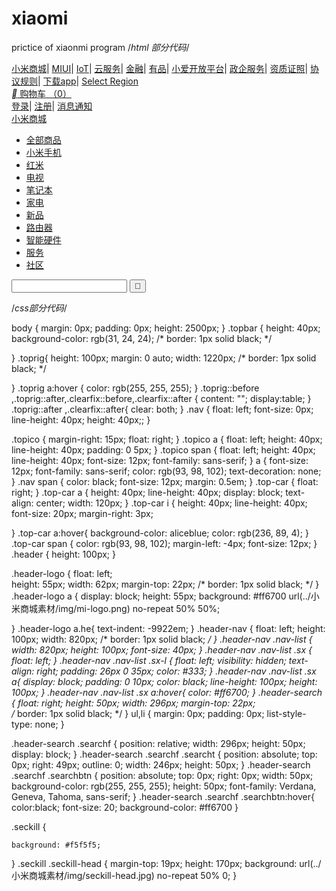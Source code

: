 # xiaomi
prictice  of xiaonmi program
/*html 部分代码*/
<!DOCTYPE html>
<html lang="en">
<head>
    <meta charset="UTF-8">
    <meta name="viewport" content="width=device-width, initial-scale=1.0">
    <meta http-equiv="X-UA-Compatible" content="ie=edge">
    <title>小米商城</title>
    <link rel="stylesheet" href="css/3.css">
    <link rel="stylesheet" href="./小米商城素材/img/seckill-head.jpg"/>
    <link rel="stylesheet" href="../个人项目/小米商城素材/css/iconfont.css"/>
   <link rel="shortcut icon" href="G:\个人项目\小米商城素材\favicon.ico" type="image/x-icon"/>
</head>
<body>
    <div class="topbar">
        <div class="toprig">
            <div class="nav">
         <a href="">小米商城</a><span>|</span>
         <a href="">MIUI</a><span>|</span>
         <a href="">IoT</a><span>|</span>
         <a href="">云服务</a><span>|</span>
         <a href="">金融</a><span>|</span>
         <a href="">有品</a><span>|</span>
         <a href="">小爱开放平台</a><span>|</span>
         <a href="">政企服务</a><span>|</span>
         <a href="">资质证照</a><span>|</span>
         <a href="">协议规则</a><span>|</span>
         <a href="">下载app</a><span>|</span>
         <a href="">Select Region</a></div>
         <div class="top-car"> <a href="">  <i class="iconfont">&#xe60c;</i> 购物车 <span>（0）</span></a></div>
         <div class="topico clearfix">
         <a href="">登录</a><span>|</span>
         <a href="">注册</a><span>|</span>
         <a href="one">消息通知</a></div>
        </div>
    </div>
    <div class="header">
        <div class="toprig">
            <div class="header-logo"><a href="#" class="he">小米商城</a>
            </div>
            <div class="header-nav">
                    <ul class="nav-list clearfix">
                         <li class="sx-l">
                            <a href="">全部商品</a>
                        </li>
                        <li class="sx">
                            <a href="">小米手机</a>
                        </li>
                        <li class="sx">
                            <a href="">红米</a>
                        </li>
                        <li class="sx">
                            <a href="">电视</a>
                        </li>
                        <li class="sx">
                            <a href="">笔记本</a>
                        </li>
                        <li class="sx">
                            <a href="">家电</a>
                        </li>
                        <li class="sx">
                            <a href="">新品</a>
                        </li>
                        <li class="sx">
                            <a href="">路由器</a>
                        </li>
                        <li class="sx">
                            <a href="">智能硬件</a>
                        </li>
                        <li class="sx">
                            <a href="">服务</a>
                        </li>
                        <li class="sx">
                            <a href="">社区</a>
                        </li>
                    </ul>
            </div>
            <div class="header-search">
                <form action="" class="searchf">
                    <input type="search" name="keyword" class="searcht">
                    <input type="submit" value="&#xe616;" class="searchbtn iconfont" >
                </form>
            </div>
        </div>
    </div>
    <div class="seckill">
            <div class="seckill-head"></div>
    </div>
    <div></div>
    <div></div>
    <div></div>
</body>
</html>

/*css部分代码*/

body {
    margin: 0px;
    padding: 0px;
    height: 2500px;
}
.topbar  {
    height: 40px;
    background-color: rgb(31, 24, 24);
    /* border: 1px solid black; */

}
.toprig{
    height: 100px;
    margin: 0 auto;
    width: 1220px;
    /* border: 1px solid black; */
    
}
.toprig a:hover {
    color: rgb(255, 255, 255);
}
.toprig::before ,.toprig::after,.clearfix::before,.clearfix::after
{
    content: "";
    display:table;
}
.toprig::after ,.clearfix::after{
    clear: both;
}
.nav {
    float: left;
    font-size: 0px;
    line-height: 40px;
    height: 40px;;
}


.topico {
    margin-right: 15px;
    float: right;
}
.topico a {
    float: left;
    height: 40px;
    line-height: 40px;
    padding: 0 5px;
}
.topico span {
    float: left;
    height: 40px;
    line-height: 40px;
    font-size: 12px;
    font-family: sans-serif;
}
a {
    font-size: 12px;
    font-family: sans-serif;
    color: rgb(93, 98, 102);
    text-decoration: none;
}
.nav span {
    color: black;
    font-size: 12px;
    margin: 0.5em;
}
.top-car {
    float: right;
}
.top-car a {
height: 40px;
line-height: 40px;
display: block;
text-align: center;
width: 120px;
}
.top-car i {
    height: 40px;
    line-height: 40px;
    font-size: 20px;
    margin-right: 3px;

}
.top-car a:hover{
  background-color: aliceblue;
  color: rgb(236, 89, 4);
}
.top-car span {
    color: rgb(93, 98, 102);
    margin-left: -4px;
    font-size: 12px;
}
.header {
    height: 100px;
}

.header-logo {
    float: left;    
    height: 55px;
    width: 62px;
    margin-top: 22px;
    /* border: 1px solid black; */
}
.header-logo a {
    display: block;
    height: 55px;
    background: #ff6700 url(../小米商城素材/img/mi-logo.png) no-repeat 50% 50%;
    
}
.header-logo a.he{
    text-indent: -9922em;
}
.header-nav {
    float: left;
    height: 100px;
    width: 820px;
    /* border: 1px solid black; */
}
.header-nav .nav-list {
    width: 820px;
    height: 100px;
    font-size: 40px;
}
.header-nav .nav-list .sx {
    float: left;
}
.header-nav .nav-list .sx-l {
    float: left;
    visibility: hidden;
    text-align: right;
    padding: 26px 0 35px;
    color: #333;
}
 .header-nav .nav-list .sx a{
    display: block;
    padding: 0 10px;
    color: black;
    line-height: 100px;
    height: 100px;
} 
.header-nav .nav-list .sx a:hover{
    color: #ff6700;
}
.header-search {
    float: right;
    height: 50px;
    width: 296px;
    margin-top: 22px;  
    /* border: 1px solid black; */
}
ul,li {
    margin: 0px;
    padding: 0px;
    list-style-type: none;
}

.header-search .searchf {
    position: relative;
    width: 296px;
    height: 50px;
    display: block;
}
.header-search .searchf .searcht {
    position: absolute;
    top: 0px;
    right: 49px;
    outline: 0;
    width: 246px;
    height: 50px;
}
.header-search .searchf .searchbtn {
    position: absolute;
    top: 0px;
    right: 0px;
    width: 50px;
    background-color: rgb(255, 255, 255);
    height: 50px;
    font-family: Verdana, Geneva, Tahoma, sans-serif;
}
.header-search .searchf .searchbtn:hover{
    color:black;
    font-size: 20;
    background-color: #ff6700
}

.seckill {
   
    background: #f5f5f5;
}
.seckill .seckill-head {
    margin-top: 19px;
    height: 170px;
    background: url(../小米商城素材/img/seckill-head.jpg) no-repeat 50% 0;
}


